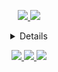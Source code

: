 <p align="center">
  <a href="https://github.com/siddigo">
    <img src="http://github-profile-summary-cards.vercel.app/api/cards/profile-details?username=siddigo&theme=discord_old_blurple" />
  </a>
  <a href="https://github.com/siddigo">
    <img src="https://github-readme-streak-stats.herokuapp.com/?user=siddigo&hide_border=true&card_width=699&theme=discord_old_blurple" />
  </a>
  <details align="center">
    <a href="https://github.com/siddigo">
      <img src="https://github-readme-stats.vercel.app/api/top-langs/?username=siddigo&hide_border=true&card_width=699&theme=discord_old_blurple" />
    </a>
  </details>

</p>
<p align="center">
  <a href="https://www.linkedin.com/in/sidnei-rodrigo-dos-santos-aa5835161">
    <img src="https://img.shields.io/badge/LinkedIn-0077B5?style=for-the-badge&logo=linkedin&logoColor=white">
  </a>
  <a href="https://discord.com/channels/@siddigo/">
    <img src="https://img.shields.io/badge/Discord-7289DA?style=for-the-badge&logo=discord&logoColor=white">
  </a>
  <a href="https://www.instagram.com/sidnei.rds/">
    <img src="https://img.shields.io/badge/-Instagram-%23E4405F?style=for-the-badge&logo=instagram&logoColor=white">
  </a>
</p>